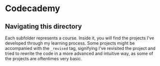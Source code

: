 # Codecademy

## Navigating this directory
Each subfolder represents a course. Inside it, you will find the projects I've developed through my learning process. Some projects might be accompanied with the ```_revised``` tag, signifying I've revisited the project and tried to rewrite the code in a more advanced and intuitive way, as some of the projects are oftentimes very basic.
